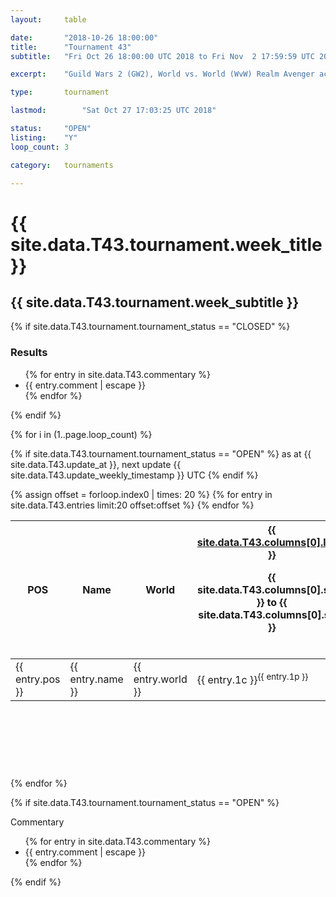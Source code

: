 ```yaml
---
layout:     table

date: 		"2018-10-26 18:00:00"
title: 		"Tournament 43"
subtitle: 	"Fri Oct 26 18:00:00 UTC 2018 to Fri Nov  2 17:59:59 UTC 2018"

excerpt:    "Guild Wars 2 (GW2), World vs. World (WvW) Realm Avenger achivement Tournament. \"Every Kill Counts\""

type:       tournament

lastmod: 		"Sat Oct 27 17:03:25 UTC 2018"

status:     "OPEN"
listing:    "Y"
loop_count: 3

category:   tournaments

---
```

<div class="table_header">
  <h1>{{ site.data.T43.tournament.week_title }}</h1>
  <h2>{{ site.data.T43.tournament.week_subtitle }}</h2>
</div>

{% if site.data.T43.tournament.tournament_status == "CLOSED" %} 
<div class="commentary">
  <h3>Results</h3>
  <ul>
    {% for entry in site.data.T43.commentary %}
    <li class="commentary_list">{{ entry.comment | escape }}</li>
    {% endfor %}
  </ul>
</div>
{% endif %}


{% for i in (1..page.loop_count) %}

{% if site.data.T43.tournament.tournament_status == "OPEN" %} 
<span class="table_nextupdate">as at {{ site.data.T43.update_at }}, next update {{ site.data.T43.update_weekly_timestamp }} UTC</span> 
{% endif %}

<table class="week_table">
  <colgroup>
    <col style="width:18px">
    <col style="width:55px">
    <col style="width:55px">
    <col style="width:14px">
    <col style="width:14px">
    <col style="width:14px">
    <col style="width:14px">
    <col style="width:14px">
    <col style="width:14px">
    <col style="width:14px">
    <col style="width:18px">
  </colgroup>
  <thead>
    <tr>
      <th>POS</th>
      <th class="AlignLeft">Name</th>
      <th class="AlignLeft">World</th>
      <th><div class="label"><a href="{{ site.data.T43.columns[0].url }}">{{ site.data.T43.columns[0].label }}</a><p class="onhover">{{ site.data.T43.columns[0].start }} to {{ site.data.T43.columns[0].stop }}</p></div>​</th>
      <th><div class="label"><a href="{{ site.data.T43.columns[1].url }}">{{ site.data.T43.columns[1].label }}</a><p class="onhover">{{ site.data.T43.columns[1].start }} to {{ site.data.T43.columns[1].stop }}</p></div>​</th>
      <th><div class="label"><a href="{{ site.data.T43.columns[2].url }}">{{ site.data.T43.columns[2].label }}</a><p class="onhover">{{ site.data.T43.columns[2].start }} to {{ site.data.T43.columns[2].stop }}</p></div>​</th>
      <th><div class="label"><a href="{{ site.data.T43.columns[3].url }}">{{ site.data.T43.columns[3].label }}</a><p class="onhover">{{ site.data.T43.columns[3].start }} to {{ site.data.T43.columns[3].stop }}</p></div>​</th>
      <th><div class="label"><a href="{{ site.data.T43.columns[4].url }}">{{ site.data.T43.columns[4].label }}</a><p class="onhover">{{ site.data.T43.columns[4].start }} to {{ site.data.T43.columns[4].stop }}</p></div>​</th>
      <th><div class="label"><a href="{{ site.data.T43.columns[5].url }}">{{ site.data.T43.columns[5].label }}</a><p class="onhover">{{ site.data.T43.columns[5].start }} to {{ site.data.T43.columns[5].stop }}</p></div>​</th>
      <th><div class="label"><a href="{{ site.data.T43.columns[6].url }}">{{ site.data.T43.columns[6].label }}</a><p class="onhover">{{ site.data.T43.columns[6].start }} to {{ site.data.T43.columns[6].stop }}</p></div>​</th>
      <th>Total</th>
    </tr>
  </thead>
  {% assign offset = forloop.index0 | times: 20 %}
  <tbody>
    {% for entry in site.data.T43.entries limit:20 offset:offset %}
      <tr>
        <td class="pl{{ entry.pos }}">{{ entry.pos }}</td>
        <td class="AlignLeft">{{ entry.name }}</td>
        <td class="AlignLeft">{{ entry.world }}</td>
        <td class="pl{{ entry.1p }}">{{ entry.1c }}<sup>{{ entry.1p }}</sup></td>
        <td class="pl{{ entry.2p }}">{{ entry.2c }}<sup>{{ entry.2p }}</sup></td>
        <td class="pl{{ entry.3p }}">{{ entry.3c }}<sup>{{ entry.3p }}</sup></td>
        <td class="pl{{ entry.4p }}">{{ entry.4c }}<sup>{{ entry.4p }}</sup></td>
        <td class="pl{{ entry.5p }}">{{ entry.5c }}<sup>{{ entry.5p }}</sup></td>
        <td class="pl{{ entry.6p }}">{{ entry.6c }}<sup>{{ entry.6p }}</sup></td>
        <td class="pl{{ entry.7p }}">{{ entry.7c }}<sup>{{ entry.7p }}</sup></td>
        <td>{{ entry.total }}</td>
      </tr>
    {% endfor %}  
  </tbody>
</table>
<div class="leaderboard">
  <script async src="//pagead2.googlesyndication.com/pagead/js/adsbygoogle.js"></script>
  <!-- 728x90 -->
  <ins class="adsbygoogle"
       style="display:inline-block;width:728px;height:90px"
       data-ad-client="ca-pub-3274917281288240"
       data-ad-slot="3870538733"></ins>
  <script>
  (adsbygoogle = window.adsbygoogle || []).push({});
  </script>  
</div>
<br />
{% endfor %}

{% if site.data.T43.tournament.tournament_status == "OPEN" %} 
<div class="commentary">
  <span class="commentary_title">Commentary</span>
  <ul>
    {% for entry in site.data.T43.commentary %}
    <li class="commentary_list">{{ entry.comment | escape }}</li>
    {% endfor %}
  </ul>
</div>
{% endif %}




